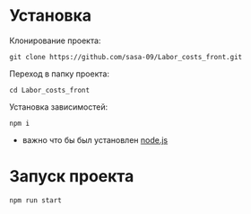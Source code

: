 # Установка
Клонирование проекта:
```shell
git clone https://github.com/sasa-09/Labor_costs_front.git
```

Переход в папку проекта:
```shell
cd Labor_costs_front
```

Установка зависимостей:
```shell
npm i
```
- важно что бы был установлен [node.js](https://nodejs.org/dist/v20.15.0/node-v20.15.0-x64.msi)
# Запуск проекта
```shell
npm run start
```
